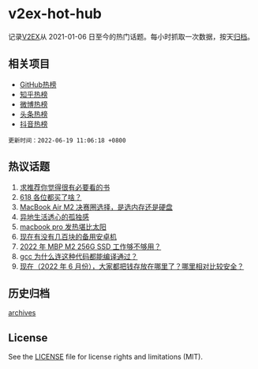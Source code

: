 # v2ex-hot-hub

 记录[V2EX](https://www.v2ex.com/)从 2021-01-06 日至今的热门话题。每小时抓取一次数据，按天[归档](archives)。
 
 ## 相关项目

- [GitHub热榜](https://github.com/snaildev/github-hot-hub)
- [知乎热榜](https://github.com/snaildev/zhihu-hot-hub)
- [微博热榜](https://github.com/snaildev/weibo-hot-hub)
- [头条热榜](https://github.com/snaildev/toutiao-hot-hub)
- [抖音热榜](https://github.com/snaildev/douyin-hot-hub)


 `更新时间：2022-06-19 11:06:18 +0800`

## 热议话题

1. [求推荐你觉得很有必要看的书](https://www.v2ex.com/t/860479)
1. [618 各位都买了啥？](https://www.v2ex.com/t/860489)
1. [MacBook Air M2 决赛圈选择，是选内存还是硬盘](https://www.v2ex.com/t/860465)
1. [异地生活透心的孤独感](https://www.v2ex.com/t/860555)
1. [macbook pro 发热堪比太阳](https://www.v2ex.com/t/860599)
1. [现在有没有几百块的备用安卓机](https://www.v2ex.com/t/860566)
1. [2022 年 MBP M2 256G SSD 工作够不够用？](https://www.v2ex.com/t/860528)
1. [gcc 为什么连这种代码都能编译通过？](https://www.v2ex.com/t/860466)
1. [现在（2022 年 6 月份），大家都把钱存放在哪里了？哪里相对比较安全？](https://www.v2ex.com/t/860611)

## 历史归档

[archives](archives)

## License

See the [LICENSE](LICENSE) file for license rights and limitations (MIT).
